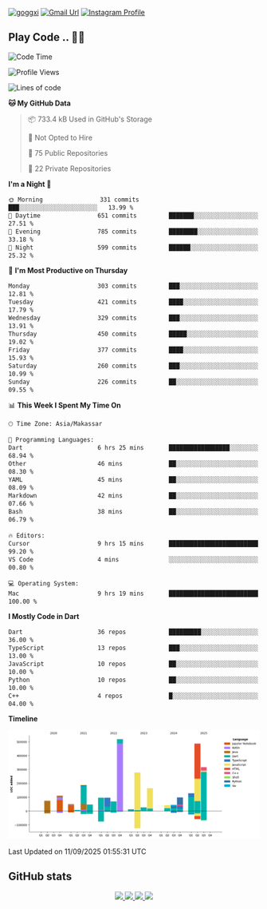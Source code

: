 [![goggxi](https://img.shields.io/badge/Portofolio-Goggxi-orange)](https://goggxi.github.io)
[![Gmail Url](https://img.shields.io/twitter/url?label=Goggxi@gmail.com&logo=gmail&style=social&url=http%3A%2F%2Fmailto%3Acontact.Goggxi@gmail.com)](mailto:Goggxi@gmail.com) [![Instagram Profile](https://img.shields.io/twitter/url?label=moh_rifkan&logo=instagram&style=social&url=https://www.instagram.com/moh_rifkan/)](https://www.instagram.com/moh_rifkan/)

## Play Code .. 💬🚀

<!-- [![Moh Rifkan GitHub stats](https://github-readme-stats.vercel.app/api?username=goggxi&count_private=true&show_icons=true&theme=dracula&custom_title=Goggxi%20Statistic%20🚀)](https://github.com/goggxi/goggxi)

[![Top Langs](https://github-readme-stats.vercel.app/api/top-langs/?username=goggxi&langs_count=8&layout=compact&show_icons=true&theme=dracula)](https://github.com/goggxi/goggxi) -->

<!--START_SECTION:waka-->
![Code Time](http://img.shields.io/badge/Code%20Time-4%2C513%20hrs%203%20mins-blue)

![Profile Views](http://img.shields.io/badge/Profile%20Views-0-blue)

![Lines of code](https://img.shields.io/badge/From%20Hello%20World%20I%27ve%20Written-2.8%20million%20lines%20of%20code-blue)

**🐱 My GitHub Data** 

> 📦 733.4 kB Used in GitHub's Storage 
 > 
> 🚫 Not Opted to Hire
 > 
> 📜 75 Public Repositories 
 > 
> 🔑 22 Private Repositories 
 > 
**I'm a Night 🦉** 

```text
🌞 Morning                331 commits         ███░░░░░░░░░░░░░░░░░░░░░░   13.99 % 
🌆 Daytime                651 commits         ███████░░░░░░░░░░░░░░░░░░   27.51 % 
🌃 Evening                785 commits         ████████░░░░░░░░░░░░░░░░░   33.18 % 
🌙 Night                  599 commits         ██████░░░░░░░░░░░░░░░░░░░   25.32 % 
```
📅 **I'm Most Productive on Thursday** 

```text
Monday                   303 commits         ███░░░░░░░░░░░░░░░░░░░░░░   12.81 % 
Tuesday                  421 commits         ████░░░░░░░░░░░░░░░░░░░░░   17.79 % 
Wednesday                329 commits         ███░░░░░░░░░░░░░░░░░░░░░░   13.91 % 
Thursday                 450 commits         █████░░░░░░░░░░░░░░░░░░░░   19.02 % 
Friday                   377 commits         ████░░░░░░░░░░░░░░░░░░░░░   15.93 % 
Saturday                 260 commits         ███░░░░░░░░░░░░░░░░░░░░░░   10.99 % 
Sunday                   226 commits         ██░░░░░░░░░░░░░░░░░░░░░░░   09.55 % 
```


📊 **This Week I Spent My Time On** 

```text
🕑︎ Time Zone: Asia/Makassar

💬 Programming Languages: 
Dart                     6 hrs 25 mins       █████████████████░░░░░░░░   68.94 % 
Other                    46 mins             ██░░░░░░░░░░░░░░░░░░░░░░░   08.30 % 
YAML                     45 mins             ██░░░░░░░░░░░░░░░░░░░░░░░   08.09 % 
Markdown                 42 mins             ██░░░░░░░░░░░░░░░░░░░░░░░   07.66 % 
Bash                     38 mins             ██░░░░░░░░░░░░░░░░░░░░░░░   06.79 % 

🔥 Editors: 
Cursor                   9 hrs 15 mins       █████████████████████████   99.20 % 
VS Code                  4 mins              ░░░░░░░░░░░░░░░░░░░░░░░░░   00.80 % 

💻 Operating System: 
Mac                      9 hrs 19 mins       █████████████████████████   100.00 % 
```

**I Mostly Code in Dart** 

```text
Dart                     36 repos            █████████░░░░░░░░░░░░░░░░   36.00 % 
TypeScript               13 repos            ███░░░░░░░░░░░░░░░░░░░░░░   13.00 % 
JavaScript               10 repos            ██░░░░░░░░░░░░░░░░░░░░░░░   10.00 % 
Python                   10 repos            ██░░░░░░░░░░░░░░░░░░░░░░░   10.00 % 
C++                      4 repos             █░░░░░░░░░░░░░░░░░░░░░░░░   04.00 % 
```



**Timeline**

![Lines of Code chart](https://raw.githubusercontent.com/Goggxi/Goggxi/main/assets/bar_graph.png)


 Last Updated on 11/09/2025 01:55:31 UTC
<!--END_SECTION:waka-->

## GitHub stats

<p align="center">
  <a href="https://github.com/goggxi">
    <img src="http://github-profile-summary-cards.vercel.app/api/cards/profile-details?username=goggxi&theme=transparent" />
  </a>
  <a href="https://github.com/goggxi">
    <img src="https://github-readme-streak-stats.herokuapp.com/?user=goggxi&hide_border=true&card_width=338&theme=transparent" />
  </a>
  <a href="https://github.com/goggxi">
    <img src="http://github-profile-summary-cards.vercel.app/api/cards/stats?username=goggxi&theme=transparent" />
  </a>
  <a href="https://github.com/goggxi">
    <img src="https://github-readme-stats.vercel.app/api/top-langs/?username=goggxi&langs_count=10&exclude_repo=&hide=c,makefile,html,css,sass,nix,nunjucks,tsql,dockerfile,shell&card_width=699&hide_border=true&theme=transparent" />
  </a>
  <!-- <br/>
  <a href="https://github.com/goggxi">
    <img src="https://komarev.com/ghpvc/?username=goggxi&color=blue&style=flat" />
  </a> -->
</p>
